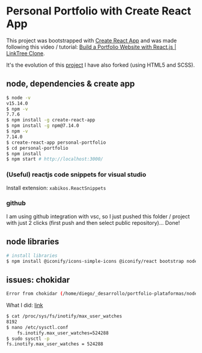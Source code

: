 # Personal Portfolio with Create React App

This project was bootstrapped with [Create React App](https://github.com/facebook/create-react-app) and was made following this video / tutorial: [Build a Portfolio Website with React.js | LinkTree Clone](https://youtu.be/opfMRWpZRYk).  

It's the evolution of this [project](https://github.com/diegobollini/links-like-a-tree) I have also forked (using HTML5 and SCSS).

## node, dependencies & create app

```bash
$ node -v
v15.14.0
$ npm -v
7.7.6
$ npm install -g create-react-app
$ npm install -g npm@7.14.0
$ npm -v
7.14.0
$ create-react-app personal-portfolio
$ cd personal-portfolio
$ npm install
$ npm start # http://localhost:3000/
```

### (Useful) reactjs code snippets for visual studio

Install extension: `xabikos.ReactSnippets`

### github

I am using github integration with vsc, so I just pushed this folder / project with just 2 clicks (first push and then select public repository)... Done!

## node libraries

```bash
# install libraries
$ npm install @iconify/icons-simple-icons @iconify/react bootstrap node-sass react-router-dom react-bootstrap
```

## issues: chokidar

```bash
Error from chokidar (/home/diego/_desarrollo/portfolio-plataformas/node_modules/hoist-non-react-statics/node_modules/react-is/cjs): Error: ENOSPC: System limit for number of file watchers reached, watch '/home/diego/_desarrollo/portfolio-plataformas/node_modules/hoist-non-react-statics/node_modules/react-is/cjs'
```

What I did: [link](https://code.visualstudio.com/docs/setup/linux#_visual-studio-code-is-unable-to-watch-for-file-changes-in-this-large-workspace-error-enospc)

```bash
$ cat /proc/sys/fs/inotify/max_user_watches
8192
$ nano /etc/sysctl.conf
    fs.inotify.max_user_watches=524288
$ sudo sysctl -p
fs.inotify.max_user_watches = 524288
```
